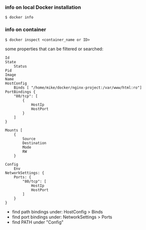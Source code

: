 ### info on local Docker installation

    $ docker info

### info on container

    $ docker inspect <container_name or ID>

some properties that can be filtered or searched:

    Id
    State
        Status
    Pid
    Image
    Name
    HostConfig
        Binds [ "/home/mike/docker/nginx-project:/var/www/html:ro"]
    PortBindings {
        "80/tcp": [
            {
                HostIp
                HostPort
            }
        ]
    }

    Mounts [
        {
            Source
            Destination
            Mode
            RW
        }

    Config
        Env
    NetworkSettings: {
        Ports: {
            "80/tcp": [
                HostIp
                HostPort
            ]
        }
    }

- find path bindings under: HostConfig > Binds
- find port bindings under: NetworkSettings > Ports
- find PATH under "Config"

